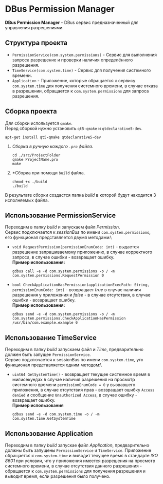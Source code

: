 # DBus Permission Manager
**DBus Permission Manager** - DBus сервис предназначенный для управления разрешениями.

## Структура проекта
- `PermissionService(com.system.permissions)` - Сервис для выполнения запроса разрешение и проверки наличия определённого разрешения.
- `TimeService(com.system.time)` - Сервис для получения системного времени.
- `Application` - Приложение, которые обращается к сервису `com.system.time` для получения системного времени, в случае отказа в разрешении, обращается к `com.system.permissions` для запроса разрешения.

## Сборка проекта
Для сборки используется `qmake`.\
Перед сборкой нужно установить `qt5-qmake` и `qtdeclarative5-dev`.
```
apt-get install qt5-qmake qtdeclarative5-dev
```

1. *Сборка в ручную каждого `.pro` файла*.
    ```
    cd ./src/ProjectFolder
    qmake ProjectName.pro
    make
    ```
2. *Сборка при помощи `build` файла.
   ```
   chmod +x ./build
   ./build
   ```
В результате сборки создастся папка *build* в которой будут находится 3 исполняемых файла.
## Использование PermissionService
Переходим в папку *build* и запускаем файл *Permission*.\
Сервис подключается к *sessionBus* по имени `com.system.permissions`, его функционал представляется двумя методами:\
- `void RequestPermission(permissionEnumCode: int)` - выдается разрешение запрашиваемому приложению, в случае корректного запроса, в случае ошибки - возвращает ошибку.\
  **Пример использования:**
  ```
  gdbus call -e -d com.system.permissions -o / -m com.system.permissions.RequestPermission 0
  ```
- `bool CheckApplicationHasPermission(applicationExecPath: String, permissionEnumCode: int)` - возвращает *true* в случае наличия разрешения у приложения и *false* - в случае отсутствия, в случае ошибки - возвращает ошибку.\
  **Пример использования:**
  ```
  gdbus send -e -d com.system.permissions -o / -m com.system.permissions.CheckApplicationHasPermission
  /usr/bin/com.example.example 0
  ```
## Использование TimeService
Переходим в папку *build* запускаем файл и *Time*, предварительно должен быть запущен `PermissionService`.\
Сервис подключается к sessionBus по имени `com.system.time`, уго функционал представляется одним методом:\
- `uint64 GetSystemTime()` - возвращает текущее системное время в милисекундах в случае наличия разрешения на просмотр системного времени `permissionEnumCode = 0` у вызвавшего приложения, в случае отсутствия прав - возвращает ошибку `Access denied` и сообщение `Unauthorized Access`, в случае ошибку - возвращает ошибку.\
  **Пример использования**
  ```
  gdbus send -e -d com.system.time -o / -m com.system.time.GetSystemTime
  ```
## Использование Application
Переходим в папку *build* запускае файл *Application*, предварительно должны быть запущены `PermissionService` и `TimeService`.
Приложение обращается к `com.system.time` и выводит текущее время в стандарте *ISO 8601* при условии, что у приложения имеется разрешения на просмотр системного времени, в случае отсутствия данного разрешения - обращается к `com.system.permissions` для получения разрешения и выводит время, если разрешения было получено.